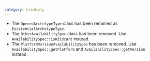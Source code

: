 ```yaml
---
category: breaking
---
```

* The `OpenedArchetypeType` class has been renamed as `ExistentialArchetypeType`.
* The `OtherAvailabilitySpec` class had been removed. Use `AvailabilitySpec::isWildcard` instead.
* The `PlatformVersionAvailabilitySpec` has been removed. Use `AvailabilitySpec::getPlatform` and `AvailabilitySpec::getVersion` instead.
